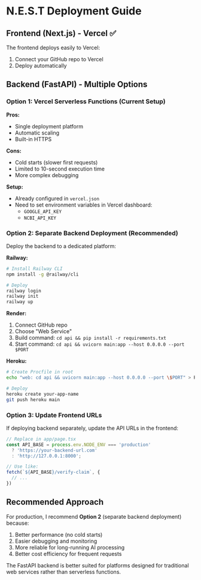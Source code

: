 # N.E.S.T Deployment Guide

## Frontend (Next.js) - Vercel ✅

The frontend deploys easily to Vercel:
1. Connect your GitHub repo to Vercel
2. Deploy automatically

## Backend (FastAPI) - Multiple Options

### Option 1: Vercel Serverless Functions (Current Setup)

**Pros:**
- Single deployment platform  
- Automatic scaling
- Built-in HTTPS

**Cons:**
- Cold starts (slower first requests)
- Limited to 10-second execution time
- More complex debugging

**Setup:**
- Already configured in `vercel.json`
- Need to set environment variables in Vercel dashboard:
  - `GOOGLE_API_KEY` 
  - `NCBI_API_KEY`

### Option 2: Separate Backend Deployment (Recommended)

Deploy the backend to a dedicated platform:

**Railway:**
```bash
# Install Railway CLI
npm install -g @railway/cli

# Deploy
railway login
railway init
railway up
```

**Render:**
1. Connect GitHub repo
2. Choose "Web Service" 
3. Build command: `cd api && pip install -r requirements.txt`
4. Start command: `cd api && uvicorn main:app --host 0.0.0.0 --port $PORT`

**Heroku:**
```bash
# Create Procfile in root
echo "web: cd api && uvicorn main:app --host 0.0.0.0 --port \$PORT" > Procfile

# Deploy
heroku create your-app-name
git push heroku main
```

### Option 3: Update Frontend URLs

If deploying backend separately, update the API URLs in the frontend:

```javascript
// Replace in app/page.tsx
const API_BASE = process.env.NODE_ENV === 'production' 
  ? 'https://your-backend-url.com' 
  : 'http://127.0.0.1:8000';

// Use like:
fetch(`${API_BASE}/verify-claim`, {
  // ...
})
```

## Recommended Approach

For production, I recommend **Option 2** (separate backend deployment) because:
1. Better performance (no cold starts)
2. Easier debugging and monitoring  
3. More reliable for long-running AI processing
4. Better cost efficiency for frequent requests

The FastAPI backend is better suited for platforms designed for traditional web services rather than serverless functions. 